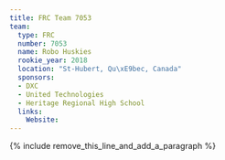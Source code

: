 ```yaml
---
title: FRC Team 7053
team:
  type: FRC
  number: 7053
  name: Robo Huskies
  rookie_year: 2018
  location: "St-Hubert, Qu\xE9bec, Canada"
  sponsors:
  - DXC
  - United Technologies
  - Heritage Regional High School
  links:
    Website:
---
```


{% include remove_this_line_and_add_a_paragraph %}